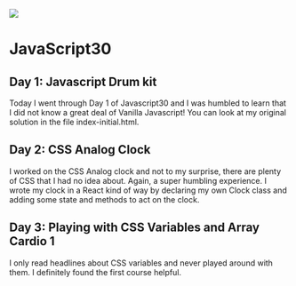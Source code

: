 ![](https://javascript30.com/images/JS3-social-share.png)

# JavaScript30

## Day 1: Javascript Drum kit
Today I went through Day 1 of Javascript30 and I was humbled to learn that I did not know a great deal of Vanilla Javascript! You can look at my original solution in the file index-initial.html. 

## Day 2: CSS Analog Clock
I worked on the CSS Analog clock and not to my surprise, there are plenty of CSS that I had no idea about. Again, a super humbling experience. I wrote my clock in a React kind of way by declaring my own Clock class and adding some state and methods to act on the clock.

## Day 3: Playing with CSS Variables and Array Cardio 1
I only read headlines about CSS variables and never played around with them. I definitely found the first course helpful. 
